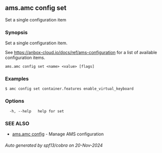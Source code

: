 ## ams.amc config set

Set a single configuration item

### Synopsis

Set a single configuration item.

See https://anbox-cloud.io/docs/ref/ams-configuration for a list of
available configuration items.

```
ams.amc config set <name> <value> [flags]
```

### Examples

```
$ amc config set container.features enable_virtual_keyboard
```

### Options

```
  -h, --help   help for set
```

### SEE ALSO

* [ams.amc config](ams.amc_config.md)	 - Manage AMS configuration

###### Auto generated by spf13/cobra on 20-Nov-2024
